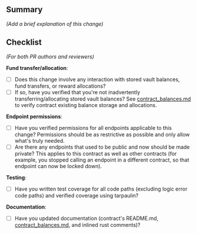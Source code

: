## Summary
*(Add a brief explanation of this change)*

## Checklist
*(For both PR authors and reviewers)*

**Fund transfer/allocation**:
- [ ] Does this change involve any interaction with stored vault balances, fund transfers, or reward allocations?
- [ ] If so, have you verified that you're not inadvertently transferring/allocating stored vault balances?  See [contract_balances.md][1] to verify contract existing balance storage and allocations.

**Endpoint permissions**:
- [ ] Have you verified permissions for all endpoints applicable to this change? Permissions should be as restrictive as possible and only allow what's truly needed.
- [ ] Are there any endpoints that used to be public and now should be made private? This applies to this contract as well as other contracts (for example, you stopped calling an endpoint in a different contract, so that endpoint can now be locked down).

**Testing**:
- [ ] Have you written test coverage for all code paths (excluding logic error code paths) and verified coverage using tarpaulin?

**Documentation**:
- [ ] Have you updated documentation (contract's README.md, [contract_balances.md][1], and inlined rust comments)?


[1]: https://github.com/prism-finance/prism-contracts/blob/main/contract_balances.md
